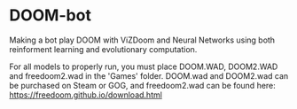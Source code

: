 # DOOM-bot
Making a bot play DOOM with ViZDoom and Neural Networks using both reinforment learning and evolutionary computation. 

For all models to properly run, you must place DOOM.WAD, DOOM2.WAD and freedoom2.wad in the 'Games' folder.
DOOM.wad and DOOM2.wad can be purchased on Steam or GOG, and freedoom2.wad can be found here: https://freedoom.github.io/download.html
